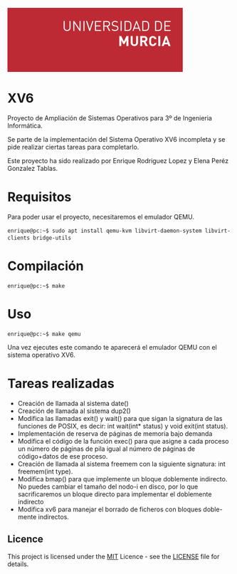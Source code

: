 ![logo](./markdown/logo_umu.svg) 

# XV6

Proyecto de Ampliación de Sistemas Operativos para 3º de Ingenieria Informática.

Se parte de la implementación del Sistema Operativo XV6 incompleta y se pide realizar ciertas tareas para completarlo.

Este proyecto ha sido realizado por Enrique Rodriguez Lopez y Elena Peréz Gonzalez Tablas.

# Requisitos

Para poder usar el proyecto, necesitaremos el emulador QEMU.

```console
enrique@pc:~$ sudo apt install qemu-kvm libvirt-daemon-system libvirt-clients bridge-utils
```

# Compilación

```console
enrique@pc:~$ make
```

# Uso
```console
enrique@pc:~$ make qemu
```

Una vez ejecutes este comando te aparecerá el emulador QEMU con el sistema operativo XV6.

# Tareas realizadas

- Creación de llamada al sistema date()
- Creación de llamada al sistema dup2()
- Modifica las llamadas exit() y wait() para que sigan la signatura de las funciones de POSIX, es decir: int wait(int* status) y void exit(int
status).
- Implementación de reserva de páginas de memoria bajo demanda
- Modifica el código de la función exec() para que asigne a cada proceso
un número de páginas de pila igual al número de páginas de código+datos de ese
proceso.
- Creación de llamada al sistema freemem con la siguiente signatura: int freemem(int type).
- Modifica bmap() para que implemente un bloque doblemente indirecto.
No puedes cambiar el tamaño del nodo-i en disco, por lo que sacrificaremos un
bloque directo para implementar el doblemente indirecto
- Modifica xv6 para manejar el borrado de ficheros con bloques doble-
mente indirectos.

## Licence
This project is licensed under the [MIT]() Licence - see the [LICENSE]() file for details.